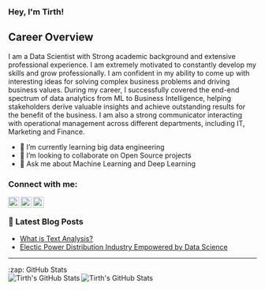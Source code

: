 ### Hey, I'm Tirth! 

<!--
**Tirth27/Tirth27** is a ✨ _special_ ✨ repository because its `README.md` (this file) appears on your GitHub profile. -->

## Career Overview

I am a Data Scientist with Strong academic background and extensive professional experience. I am extremely motivated to constantly develop my skills and grow professionally. I am confident in my ability to come up with interesting ideas for solving complex business problems and driving business values. During my career, I successfully covered the end-end spectrum of data analytics from ML to Business Intelligence, helping stakeholders derive valuable insights and achieve outstanding results for the benefit of the business. I am also a strong communicator interacting with operational management across different departments, including IT, Marketing and Finance. 

<!-- - 🔭 I’m currently working on -->
- 🌱 I’m currently learning big data engineering
- 👯 I’m looking to collaborate on Open Source projects
- 💬 Ask me about Machine Learning and Deep Learning
<!-- - 🤔 I’m looking for help with ... -->
<!-- - 😄 Pronouns: ... -->
<!-- - ⚡ Fun fact: ... -->

### Connect with me:

[<img align="left" alt="Website" width="22px" src="https://img.icons8.com/fluent/48/000000/globe.png" />][website]
[<img align="left" alt="Tirth | Twitter" width="22px" src="https://img.icons8.com/fluent/48/000000/twitter.png" />][twitter]
[<img align="left" alt="Tirth | LinkedIn" width="22px" src="https://img.icons8.com/fluent/48/000000/linkedin.png" />][linkedin]

<br />

### 📕 Latest Blog Posts
<!-- BLOG-POST-LIST:START -->
- [What is Text Analysis?](https://tirthpatel0927.medium.com/what-is-text-analysis-46ff87f68d08?source=rss-c44bbf3d95df------2)
- [Electic Power Distribution Industry Empowered by Data Science](https://medium.com/trends-in-data-science/electic-power-distribution-industry-empowered-by-data-science-f94926b870ea?source=rss-c44bbf3d95df------2)
<!-- BLOG-POST-LIST:END -->

---

<!--<details>-->
  <summary>:zap: GitHub Stats</summary>
  
  
  <img align="left" alt="Tirth's GitHub Stats" src="https://github-readme-stats.tirth27.vercel.app/api?hide_border=true&username=Tirth27&show_icons=true&count_private=true&theme=buefy" />
  
  <img align="left" alt="Tirth's GitHub Stats" src="https://github-readme-stats.tirth27.vercel.app/api/top-langs/?username=Tirth27" />
<!--</details>-->

[website]: https://tirth27.github.io/
[twitter]: https://twitter.com/Tirth_P27
[linkedin]: https://www.linkedin.com/in/tirth27/
